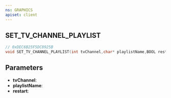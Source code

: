 ```yaml
---
ns: GRAPHICS
apiset: client
---
```

## SET_TV_CHANNEL_PLAYLIST

```c
// 0xDEC6B25F5DC8925B
void SET_TV_CHANNEL_PLAYLIST(int tvChannel,char* playlistName,BOOL restart);
```


## Parameters
* **tvChannel**:
* **playlistName**:
* **restart**: